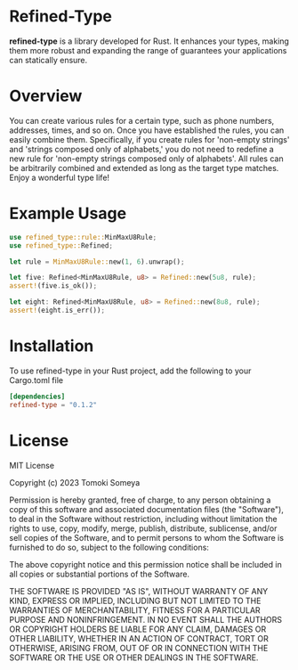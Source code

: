 # Refined-Type

**refined-type** is a library developed for Rust. It enhances your types, making them more robust and expanding the range of guarantees your applications can statically ensure.

# Overview
You can create various rules for a certain type, such as phone numbers, addresses, times, and so on. 
Once you have established the rules, you can easily combine them. 
Specifically, if you create rules for 'non-empty strings' and 'strings composed only of alphabets,' you do not need to redefine a new rule for 'non-empty strings composed only of alphabets'. 
All rules can be arbitrarily combined and extended as long as the target type matches. Enjoy a wonderful type life!


# Example Usage
```rust
use refined_type::rule::MinMaxU8Rule;
use refined_type::Refined;

let rule = MinMaxU8Rule::new(1, 6).unwrap();

let five: Refined<MinMaxU8Rule, u8> = Refined::new(5u8, rule);
assert!(five.is_ok());

let eight: Refined<MinMaxU8Rule, u8> = Refined::new(8u8, rule);
assert!(eight.is_err());
```

# Installation
To use refined-type in your Rust project, add the following to your Cargo.toml file

```toml
[dependencies]
refined-type = "0.1.2"
```

# License
MIT License

Copyright (c) 2023 Tomoki Someya

Permission is hereby granted, free of charge, to any person obtaining a copy
of this software and associated documentation files (the "Software"), to deal
in the Software without restriction, including without limitation the rights
to use, copy, modify, merge, publish, distribute, sublicense, and/or sell
copies of the Software, and to permit persons to whom the Software is
furnished to do so, subject to the following conditions:

The above copyright notice and this permission notice shall be included in all
copies or substantial portions of the Software.

THE SOFTWARE IS PROVIDED "AS IS", WITHOUT WARRANTY OF ANY KIND, EXPRESS OR
IMPLIED, INCLUDING BUT NOT LIMITED TO THE WARRANTIES OF MERCHANTABILITY,
FITNESS FOR A PARTICULAR PURPOSE AND NONINFRINGEMENT. IN NO EVENT SHALL THE
AUTHORS OR COPYRIGHT HOLDERS BE LIABLE FOR ANY CLAIM, DAMAGES OR OTHER
LIABILITY, WHETHER IN AN ACTION OF CONTRACT, TORT OR OTHERWISE, ARISING FROM,
OUT OF OR IN CONNECTION WITH THE SOFTWARE OR THE USE OR OTHER DEALINGS IN THE
SOFTWARE.